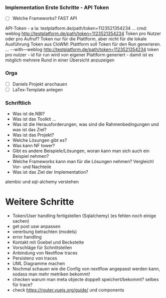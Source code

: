 
### Implementation Erste Schritte - API Token

- [ ] Welche Frameworks? FAST API   

API-Token - a la: testplatform.de/path/token=1123521354234 …  cmd: weblog http://testplatform.de/path/token=1123521354234
Token pro Nutzer oder pro Aufruf? Token nur für die Plattform, aber nicht für die lokale Ausführung
Token aus CloWM: Plattform soll Token für den Run generieren. ... --with—weblog http://testplatform.de/path/token=1123521354234
token pro nutzer - id für run wird von eigener Plattform generiert - damit ist es möglich mehrere Rund in einer Übersicht anzuzeigen

### Orga

- [ ] Daniels Projekt anschauen
- [ ] LaTex-Template anlegen

### Schriftlich
 - Was ist de.NBI?
 - Was ist das Toolkit ...
 - Was ist die Herausforderungen, was sind die Rahmenbedingungen und was ist das Ziel? 
 - Was ist das Projekt?
 - Welche Lösungen gibt es?
 - Was kann NF tower? 
 - Gibt es andere Beispiele/Lösungen, woran kann man sich auch ein Beispiel nehmen?
 - Welche Frameworks kann man für die Lösungen nehmen? Vergleich! Vor- und Nachteile
 - Was ist das Ziel der Implementation?

alembic und sql-alchemy verstehen

# Weitere Schritte

 - Token/User handling fertigstellen (Sqlalchemy) (es fehlen noch einige sachen)
 - get post usw anpassen 
 - vererbung betrachten (models)
 - error handling
 - Kontakt mit Goebel und Beckstette
 - Vorschläge für Schnittstellen
 - Anbindung von Nextflow traces
 - Persistenz von traces
 - UML Diagramme machen
 - Nochmal schauen wie die Config von nextflow angepasst werden kann, sodass man mehr metriken bekommt!
 - checken warum man meta objecte doppelt speichert/bekommt? selbes für trace?
 - check https://router.vuejs.org/guide/ und components